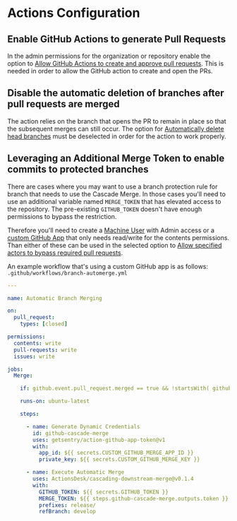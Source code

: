 # Actions Configuration

## Enable GitHub Actions to generate Pull Requests

In the admin permissions for the organization or repository enable the option to [Allow GitHub Actions to create and approve pull requests](https://docs.github.com/en/repositories/managing-your-repositorys-settings-and-features/enabling-features-for-your-repository/managing-github-actions-settings-for-a-repository#preventing-github-actions-from-creating-or-approving-pull-requests).
This is needed in order to allow the GitHub action to create and open the PRs.

## Disable the automatic deletion of branches after pull requests are merged

The action relies on the branch that opens the PR to remain in place so that the subsequent merges can still occur. The option for [Automatically delete head branches](https://docs.github.com/en/repositories/configuring-branches-and-merges-in-your-repository/configuring-pull-request-merges/managing-the-automatic-deletion-of-branches) must be deselected in order for the action to work properly.

## Leveraging an Additional Merge Token to enable commits to protected branches

There are cases where you may want to use a branch protection rule for branch that needs to use the Cascade Merge. In those cases you'll need to use an additional variable named `MERGE_TOKEN` that has elevated access to the repository. The pre-existing `GITHUB_TOKEN` doesn't have enough permissions to bypass the restriction.

Therefore you'll need to create a [Machine User](https://docs.github.com/en/developers/overview/managing-deploy-keys#machine-users) with Admin access or a [custom GitHub App](https://docs.github.com/en/developers/apps/building-github-apps/creating-a-github-app) that only needs read/write for the contents permissions. Than either of these can be used in the selected option to [Allow specified actors to bypass required pull requests](https://github.blog/changelog/2021-11-19-allow-bypassing-required-pull-requests/).

An example workflow that's using a custom GitHub app is as follows:
`.github/workflows/branch-automerge.yml`

```yml
---

name: Automatic Branch Merging

on:
  pull_request:
    types: [closed]

permissions:
  contents: write
  pull-requests: write
  issues: write

jobs:
  Merge:

    if: github.event.pull_request.merged == true && !startsWith( github.actor, '<<<CUSTOM-GITHUB-APP-NAME>>>' )

    runs-on: ubuntu-latest

    steps:

      - name: Generate Dynamic Credentials
        id: github-cascade-merge
        uses: getsentry/action-github-app-token@v1
        with:
          app_id: ${{ secrets.CUSTOM_GITHUB_MERGE_APP_ID }}
          private_key: ${{ secrets.CUSTOM_GITHUB_MERGE_KEY }}

      - name: Execute Automatic Merge
        uses: ActionsDesk/cascading-downstream-merge@v0.1.4
        with:
          GITHUB_TOKEN: ${{ secrets.GITHUB_TOKEN }}
          MERGE_TOKEN: ${{ steps.github-cascade-merge.outputs.token }}
          prefixes: release/
          refBranch: develop
```
